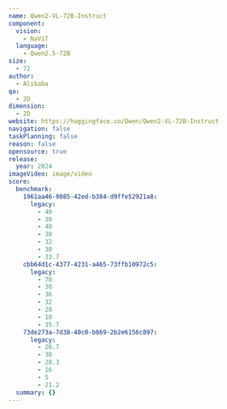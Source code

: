 ```yaml
---
name: Qwen2-VL-72B-Instruct
component:
  vision:
    - NaViT
  language:
    - Qwen2.5-72B
size:
  - 72
author:
  - Alibaba
qa:
  - 2D
dimension:
  - 2D
website: https://huggingface.co/Qwen/Qwen2-VL-72B-Instruct
navigation: false
taskPlanning: false
reason: false
opensource: true
release:
  year: 2024
imageVideo: image/video
score:
  benchmark:
    1961aa46-9085-42ed-b384-d9ffe52921a8:
      legacy:
        - 40
        - 30
        - 40
        - 30
        - 32
        - 30
        - 33.7
    cbb64d1c-4377-4231-a465-73ffb10972c5:
      legacy:
        - 70
        - 30
        - 36
        - 32
        - 28
        - 18
        - 35.7
    73de273a-7d38-40c0-b869-2b2e6156c897:
      legacy:
        - 26.7
        - 30
        - 28.3
        - 16
        - 5
        - 21.2
  summary: {}
---
```

